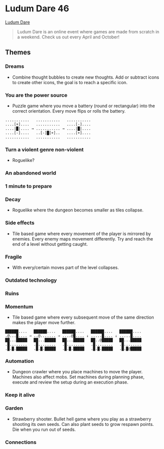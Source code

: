 # Ludum Dare 46

[Ludum Dare](https://www.ldjam.com/)

> Ludum Dare is an online event where games are made from scratch in a weekend. Check us out every April and October!

## Themes

### Dreams

- Combine thought bubbles to create new thoughts. Add or subtract icons to create other icons, the goal is to reach a specific icon.

### You are the power source

- Puzzle game where you move a battery (round or rectangular) into the correct orientation. Every move flips or rolls the battery.

```
...........   ...........   ...........
....[+]....   ...........   ....[-]....
....|█|.... → ........... → ....|█|....
....[-]....   ..[-]█[+]..   ....[+]....
...........   ...........   ...........
```

### Turn a violent genre non-violent

- Roguelike?

### An abandoned world

### 1 minute to prepare

### Decay

- Roguelike where the dungeon becomes smaller as tiles collapse.

### Side effects

- Tile based game where every movement of the player is mirrored by enemies. Every enemy maps movement differently. Try and reach the end of a level without getting caught.

### Fragile

- With every/certain moves part of the level collapses.

### Outdated technology

### Ruins

### Momentum

- Tile based game where every subsequent move of the same direction makes the player move further.

```
██████....   ██████....   ██████....   ██████....   ██████....
.@...█.... → ..@....... → ....@█.... ↓ .....█.... ↓ .....█....
██...█████   ██...█████   ██...█████   ██..@█████   ██...█████
.█........   .█........   .█........   .█........   .█........
.█.█.█████   .█.█.█████   .█.█.█████   .█.█.█████   .█.█@█████
```

### Automation

- Dungeon crawler where you place machines to move the player. Machines also affect mobs. Set machines during planning phase, execute and review the setup during an execution phase.

### Keep it alive

### Garden

- Strawberry shooter. Bullet hell game where you play as a strawberry shooting its own seeds. Can also plant seeds to grow respawn points. Die when you run out of seeds.

### Connections
